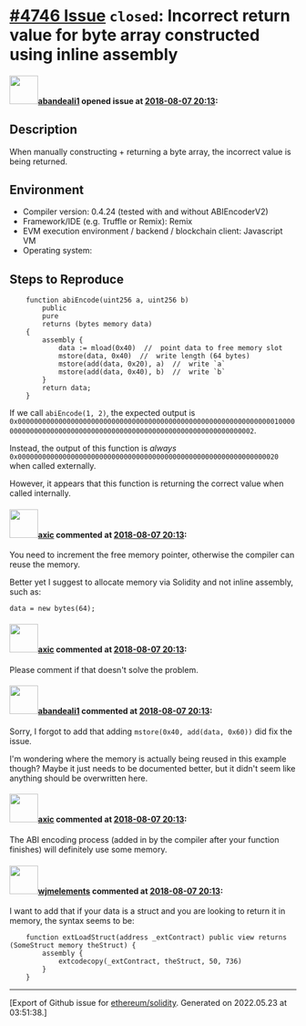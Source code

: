 # [\#4746 Issue](https://github.com/ethereum/solidity/issues/4746) `closed`: Incorrect return value for byte array constructed using inline assembly

#### <img src="https://avatars.githubusercontent.com/u/18060168?u=119fee024861ba272356878a16540a534b61d88a&v=4" width="50">[abandeali1](https://github.com/abandeali1) opened issue at [2018-08-07 20:13](https://github.com/ethereum/solidity/issues/4746):

## Description

When manually constructing + returning a byte array, the incorrect value is being returned. 

## Environment

- Compiler version: 0.4.24 (tested with and without ABIEncoderV2)
- Framework/IDE (e.g. Truffle or Remix): Remix
- EVM execution environment / backend / blockchain client: Javascript VM
- Operating system: 

## Steps to Reproduce

```
    function abiEncode(uint256 a, uint256 b)
        public
        pure
        returns (bytes memory data)
    {
        assembly {
            data := mload(0x40)  //  point data to free memory slot
            mstore(data, 0x40)  //  write length (64 bytes)
            mstore(add(data, 0x20), a)  //  write `a`
            mstore(add(data, 0x40), b)  //  write `b`
        }
        return data;
    }
```

If we call `abiEncode(1, 2)`, the expected output is `0x00000000000000000000000000000000000000000000000000000000000000010000000000000000000000000000000000000000000000000000000000000002`.

Instead, the output of this function is _always_ `0x0000000000000000000000000000000000000000000000000000000000000020` when called externally.

However, it appears that this function is returning the correct value when called internally. 

#### <img src="https://avatars.githubusercontent.com/u/20340?v=4" width="50">[axic](https://github.com/axic) commented at [2018-08-07 20:13](https://github.com/ethereum/solidity/issues/4746#issuecomment-411188126):

You need to increment the free memory pointer, otherwise the compiler can reuse the memory.

Better yet I suggest to allocate memory via Solidity and not inline assembly, such as:
```
data = new bytes(64);
```

#### <img src="https://avatars.githubusercontent.com/u/20340?v=4" width="50">[axic](https://github.com/axic) commented at [2018-08-07 20:13](https://github.com/ethereum/solidity/issues/4746#issuecomment-411188475):

Please comment if that doesn't solve the problem.

#### <img src="https://avatars.githubusercontent.com/u/18060168?u=119fee024861ba272356878a16540a534b61d88a&v=4" width="50">[abandeali1](https://github.com/abandeali1) commented at [2018-08-07 20:13](https://github.com/ethereum/solidity/issues/4746#issuecomment-411189712):

Sorry, I forgot to add that adding `mstore(0x40, add(data, 0x60))` did fix the issue.

I'm wondering where the memory is actually being reused in this example though? Maybe it just needs to be documented better, but it didn't seem like anything should be overwritten here.

#### <img src="https://avatars.githubusercontent.com/u/20340?v=4" width="50">[axic](https://github.com/axic) commented at [2018-08-07 20:13](https://github.com/ethereum/solidity/issues/4746#issuecomment-411190933):

The ABI encoding process (added in by the compiler after your function finishes) will definitely use some memory.

#### <img src="https://avatars.githubusercontent.com/u/799573?v=4" width="50">[wjmelements](https://github.com/wjmelements) commented at [2018-08-07 20:13](https://github.com/ethereum/solidity/issues/4746#issuecomment-572394546):

I want to add that if your data is a struct and you are looking to return it in memory, the syntax seems to be:

```
    function extLoadStruct(address _extContract) public view returns (SomeStruct memory theStruct) {
        assembly {
            extcodecopy(_extContract, theStruct, 50, 736)
        }
    } 
```


-------------------------------------------------------------------------------



[Export of Github issue for [ethereum/solidity](https://github.com/ethereum/solidity). Generated on 2022.05.23 at 03:51:38.]
